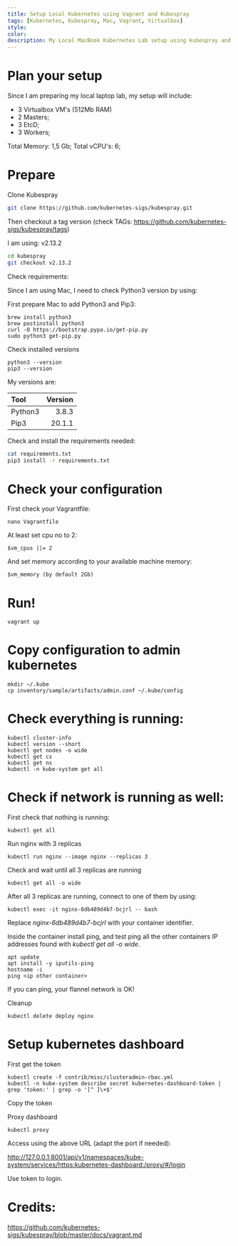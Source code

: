```yaml
---
title: Setup Local Kubernetes using Vagrant and Kubespray
tags: [Kubernetes, Kubespray, Mac, Vagrant, Virtualbox]
style: 
color: 
description: My Local MacBook Kubernetes Lab setup using kubespray and vagrant (virtualbox)
---
```



# Plan your setup

Since I am preparing my local laptop lab, my setup will include:

- 3 Virtualbox VM's (512Mb RAM)
- 2 Masters;
- 3 EtcD;
- 3 Workers;


Total Memory: 1,5 Gb;
Total vCPU's: 6;

# Prepare

Clone Kubespray

``` bash
git clone https://github.com/kubernetes-sigs/kubespray.git
```

Then checkout a tag version (check TAGs: https://github.com/kubernetes-sigs/kubespray/tags)
 
I am using: v2.13.2

``` bash
cd kubespray
git checkout v2.13.2
```

Check requirements:

Since I am using Mac, I need to check Python3 version by using:

First prepare Mac to add Python3 and Pip3:

```
brew install python3
brew postinstall python3
curl -O https://bootstrap.pypa.io/get-pip.py
sudo python3 get-pip.py
```

Check installed versions
```
python3 --version
pip3 --version
```

My versions are:

| Tool    | Version |
| :------ | ------: |
| Python3 |   3.8.3 |
| Pip3    |  20.1.1 |

Check and install the requirements needed:

``` bash
cat requirements.txt
pip3 install -r requirements.txt
```

# Check your configuration

First check your Vagrantfile:

```
nano Vagrantfile
```

At least set cpu no to 2:

	$vm_cpus ||= 2

And set memory according to your available machine memory:

	$vm_memory (by default 2Gb)

# Run!

```
vagrant up
```

# Copy configuration to admin kubernetes

```
mkdir ~/.kube
cp inventory/sample/artifacts/admin.conf ~/.kube/config
```

# Check everything is running:

```
kubectl cluster-info
kubectl version --short
kubectl get nodes -o wide
kubectl get cs
kubectl get ns
kubectl -n kube-system get all
```


# Check if network is running as well:

First check that nothing is running:

```
kubectl get all
```

Run nginx with 3 replicas

```
kubectl run nginx --image nginx --replicas 3
```

Check and wait until all 3 replicas are running

```
kubectl get all -o wide
```

After all 3 replicas are running, connect to one of them by using:

```
kubectl exec -it nginx-6db489d4b7-bcjrl -- bash
```

Replace *nginx-6db489d4b7-bcjrl* with your container identifier.

Inside the container install ping, and test ping all the other containers IP addresses found with *kubectl get all -o wide*.

```
apt update
apt install -y iputils-ping
hostname -i
ping <ip other container>
```

If you can ping, your flannel network is OK!

Cleanup

```
kubectl delete deploy nginx
```

# Setup kubernetes dashboard

First get the token

```
kubectl create -f contrib/misc/clusteradmin-rbac.yml
kubectl -n kube-system describe secret kubernetes-dashboard-token | grep 'token:' | grep -o '[^ ]\+$'
```

Copy the token

Proxy dashboard

```
kubectl proxy
```

Access using the above URL (adapt the port if needed):

http://127.0.0.1:8001/api/v1/namespaces/kube-system/services/https:kubernetes-dashboard:/proxy/#/login

Use token to login.



# Credits:

https://github.com/kubernetes-sigs/kubespray/blob/master/docs/vagrant.md


